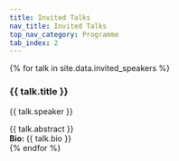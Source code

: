```yaml
---
title: Invited Talks
nav_title: Invited Talks
top_nav_category: Programme
tab_index: 2
---
```


{% for talk in site.data.invited_speakers %}
<div class="invited-talk">
    <h3>{{ talk.title }}</h3>
    <p class="speaker">{{ talk.speaker }}</p>
    <div class="talk-abstract">{{ talk.abstract }}</div>
    <div class="bio"><strong>Bio: </strong>{{ talk.bio }}</div>
</div>
{% endfor %}

